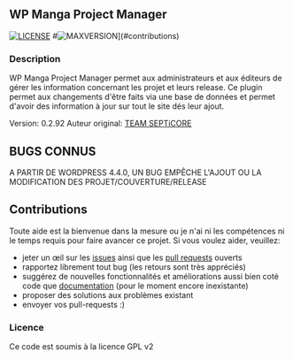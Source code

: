 ## WP Manga Project Manager

[![LICENSE](https://img.shields.io/badge/license-GPLv2-blue.svg)](LICENCE.md)
#![MAXVERSION](https://img.shields.io/badge/wordpress-4.3.9-orange.svg)](#contributions)


### Description
WP Manga Project Manager permet aux administrateurs et aux éditeurs de gérer les information concernant les projet et leurs release. Ce plugin permet aux changements d'être faits via une base de données et permet d'avoir des information à jour sur tout le site dés leur ajout.

Version: 0.2.92
Auteur original: [TEAM SEPTiCORE](http://web.archive.org/web/20130908060431/http://dev.xengi.org/blog/)


## BUGS CONNUS
A PARTIR DE WORDPRESS 4.4.0, UN BUG EMPÊCHE L'AJOUT OU LA MODIFICATION DES PROJET/COUVERTURE/RELEASE


## Contributions
Toute aide est la bienvenue dans la mesure ou je n'ai ni les compétences ni le temps requis pour faire avancer ce projet.
Si vous voulez aider, veuillez:
- jeter un œil sur les [issues](https://github.com/Albirew/wp-manga-project-manager/issues) ainsi que les [pull requests](https://github.com/Albirew/wp-manga-project-manager/pulls) ouverts
- rapportez librement tout bug (les retours sont très appréciés)
- suggérez de nouvelles fonctionnalités et améliorations aussi bien coté code que [documentation](https://github.com/Albirew/wp-manga-project-manager/wiki) (pour le moment encore inexistante)
- proposer des solutions aux problèmes existant
- envoyer vos pull-requests :)


### Licence
Ce code est soumis à la licence GPL v2
